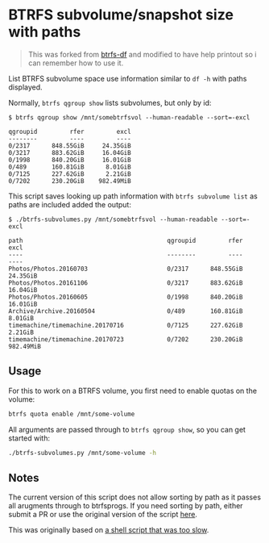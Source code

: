 # BTRFS subvolume/snapshot size with paths
> This was forked from [btrfs-df](https://github.com/stecman/btrfs-df) and modified to have help printout so i can remember how to use it.

List BTRFS subvolume space use information similar to `df -h` with paths displayed.

Normally, `btrfs qgroup show` lists subvolumes, but only by id:

```
$ btrfs qgroup show /mnt/somebtrfsvol --human-readable --sort=-excl

qgroupid         rfer         excl
--------         ----         ----
0/2317      848.55GiB     24.35GiB
0/3217      883.62GiB     16.04GiB
0/1998      840.20GiB     16.01GiB
0/489       160.81GiB      8.01GiB
0/7125      227.62GiB      2.21GiB
0/7202      230.20GiB    982.49MiB
```

This script saves looking up path information with `btrfs subvolume list` as paths
are included added the output:

```
$ ./btrfs-subvolumes.py /mnt/somebtrfsvol --human-readable --sort=-excl

path                                        qgroupid         rfer         excl
----                                        --------         ----         ----
Photos/Photos.20160703                      0/2317      848.55GiB     24.35GiB
Photos/Photos.20161106                      0/3217      883.62GiB     16.04GiB
Photos/Photos.20160605                      0/1998      840.20GiB     16.01GiB
Archive/Archive.20160504                    0/489       160.81GiB      8.01GiB
timemachine/timemachine.20170716            0/7125      227.62GiB      2.21GiB
timemachine/timemachine.20170723            0/7202      230.20GiB    982.49MiB
```

## Usage

For this to work on a BTRFS volume, you first need to enable quotas on the volume:

```bash
btrfs quota enable /mnt/some-volume
```

All arguments are passed through to `btrfs qgroup show`, so you can get started with:

```bash
./btrfs-subvolumes.py /mnt/some-volume -h
```

## Notes

The current version of this script does not allow sorting by path as it passes
all arugments through to btrfsprogs. If you need sorting by path, either submit a PR
or use the original version of the script [here](https://github.com/stecman/btrfs-df/commit/096f480cad6ba5c0573d9523093195a1e33f5808).

This was originally based on [a shell script that was too slow](https://github.com/agronick/btrfs-size).
